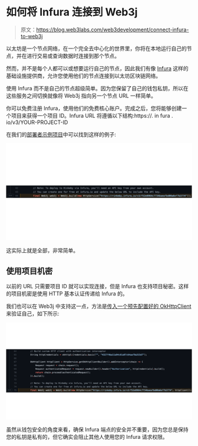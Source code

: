 # 如何将 Infura 连接到 Web3j

> 原文：<https://blog.web3labs.com/web3development/connect-infura-to-web3j>

以太坊是一个节点网络，在一个完全去中心化的世界里，你将在本地运行自己的节点，并在进行交易或查询数据时连接到那个节点。

然而，并不是每个人都可以或想要运行自己的节点，因此我们有像 [Infura](https://infura.io/) 这样的基础设施提供商，允许您使用他们的节点连接到以太坊区块链网络。

使用 Infura 而不是自己的节点超级简单。因为您保留了自己的钱包私钥，所以在这些服务之间切换就像将 Web3j 指向另一个节点 URL 一样简单。

你可以免费注册 Infura，使用他们的免费核心账户。完成之后，您将能够创建一个项目来获得一个项目 ID。Infura URL 将遵循以下结构:https://<network>. in fura . io/v3/YOUR-PROJECT-ID</network>

在我们的[部署者示例项目](https://github.com/web3j/web3j-deployer-demo/blob/1ea29066f7919302f3f0e852468dac27a1121114/src/main/java/demo/deploy/MyDeploymentLogic.java#L44)中可以找到这样的例子:

![Infura web3j sample project](img/893c9450c5ef8795a063d56efe98ba56.png)

这实际上就是全部，非常简单。

## 使用项目机密

以前的 URL 只需要项目 ID 就可以实现连接，但是 Infura 也支持项目秘密。这样的项目机密是使用 HTTP 基本认证传递给 Infura 的。

我们也可以在 Web3j 中支持这一点，方法是[传入一个预先配置好的 OkHttpClient](https://github.com/web3j/web3j-deployer-demo/blob/1ea29066f7919302f3f0e852468dac27a1121114/src/main/java/demo/deploy/MyDeploymentLogic.java#L75) 来验证自己，如下所示:

![OkHttpClient](img/883ffd8f5f9fe68fce75f5c82bf61578.png)

虽然从钱包安全的角度来看，确保 Infura 端点的安全并不重要，因为您总是保持您的私钥是私有的，但它确实会阻止其他人使用您的 Infura 请求权限。